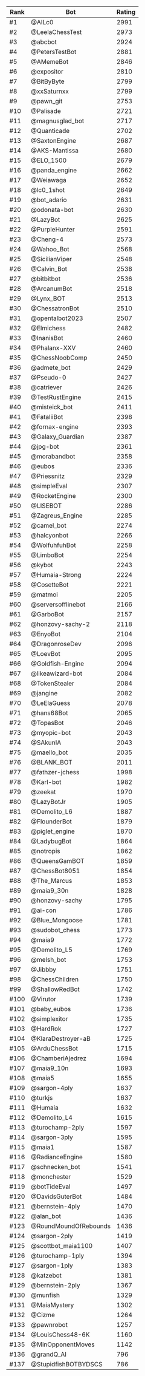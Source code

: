 Rank|Bot|Rating
---|---|---
#1|@AILc0|2991
#2|@LeelaChessTest|2973
#3|@abcbot|2924
#4|@PetersTestBot|2881
#5|@AMemeBot|2846
#6|@expositor|2810
#7|@BitByByte|2799
#8|@xxSaturnxx|2799
#9|@pawn_git|2753
#10|@Palisade|2721
#11|@magnusglad_bot|2717
#12|@Quanticade|2702
#13|@SaxtonEngine|2687
#14|@AKS-Mantissa|2680
#15|@ELO_1500|2679
#16|@panda_engine|2662
#17|@Weiawaga|2652
#18|@lc0_1shot|2649
#19|@bot_adario|2631
#20|@odonata-bot|2630
#21|@LazyBot|2625
#22|@PurpleHunter|2591
#23|@Cheng-4|2573
#24|@Wahoo_Bot|2568
#25|@SicilianViper|2548
#26|@Calvin_Bot|2538
#27|@bitbitbot|2536
#28|@ArcanumBot|2518
#29|@Lynx_BOT|2513
#30|@ChessatronBot|2510
#31|@opentalbot2023|2507
#32|@Elmichess|2482
#33|@InanisBot|2460
#34|@Phalanx-XXV|2460
#35|@ChessNoobComp|2450
#36|@admete_bot|2429
#37|@Pseudo-0|2427
#38|@catriever|2426
#39|@TestRustEngine|2415
#40|@misteick_bot|2411
#41|@FataliiBot|2398
#42|@fornax-engine|2393
#43|@Galaxy_Guardian|2387
#44|@jpg-bot|2361
#45|@morabandbot|2358
#46|@eubos|2336
#47|@Priessnitz|2329
#48|@simpleEval|2307
#49|@RocketEngine|2300
#50|@LISEBOT|2286
#51|@Zagreus_Engine|2285
#52|@camel_bot|2274
#53|@halcyonbot|2266
#54|@WolfuhfuhBot|2258
#55|@LimboBot|2254
#56|@kybot|2243
#57|@Humaia-Strong|2224
#58|@CosetteBot|2221
#59|@matmoi|2205
#60|@serversofflinebot|2166
#61|@GarboBot|2157
#62|@honzovy-sachy-2|2118
#63|@EnyoBot|2104
#64|@DragonroseDev|2096
#65|@LoevBot|2095
#66|@Goldfish-Engine|2094
#67|@likeawizard-bot|2084
#68|@TokenStealer|2084
#69|@jangine|2082
#70|@LeElaGuess|2078
#71|@hans68Bot|2065
#72|@TopasBot|2046
#73|@myopic-bot|2043
#74|@SAkunIA|2043
#75|@maello_bot|2035
#76|@BLANK_BOT|2011
#77|@fathzer-jchess|1998
#78|@Karl-bot|1982
#79|@zeekat|1970
#80|@LazyBotJr|1905
#81|@Demolito_L6|1887
#82|@FlounderBot|1879
#83|@piglet_engine|1870
#84|@LadybugBot|1864
#85|@notropis|1862
#86|@QueensGamBOT|1859
#87|@ChessBot8051|1854
#88|@The_Marcus|1853
#89|@maia9_30n|1828
#90|@honzovy-sachy|1795
#91|@ai-con|1786
#92|@Blue_Mongoose|1781
#93|@sudobot_chess|1773
#94|@maia9|1772
#95|@Demolito_L5|1769
#96|@melsh_bot|1753
#97|@Jibbby|1751
#98|@ChessChildren|1750
#99|@ShallowRedBot|1742
#100|@Virutor|1739
#101|@baby_eubos|1736
#102|@simplexitor|1735
#103|@HardRok|1727
#104|@KlaraDestroyer-aB|1725
#105|@ArduChessBot|1715
#106|@ChamberiAjedrez|1694
#107|@maia9_10n|1693
#108|@maia5|1655
#109|@sargon-4ply|1637
#110|@turkjs|1637
#111|@Humaia|1632
#112|@Demolito_L4|1615
#113|@turochamp-2ply|1597
#114|@sargon-3ply|1595
#115|@maia1|1587
#116|@RadianceEngine|1580
#117|@schnecken_bot|1541
#118|@monchester|1529
#119|@botTideEval|1497
#120|@DavidsGuterBot|1484
#121|@bernstein-4ply|1470
#122|@alan_bot|1436
#123|@RoundMoundOfRebounds|1436
#124|@sargon-2ply|1419
#125|@scottbot_maia1100|1407
#126|@turochamp-1ply|1394
#127|@sargon-1ply|1383
#128|@katzebot|1381
#129|@bernstein-2ply|1367
#130|@munfish|1329
#131|@MaiaMystery|1302
#132|@Cizme|1264
#133|@pawnrobot|1257
#134|@LouisChess48-6K|1160
#135|@MinOpponentMoves|1142
#136|@grandQ_AI|796
#137|@StupidfishBOTBYDSCS|786
